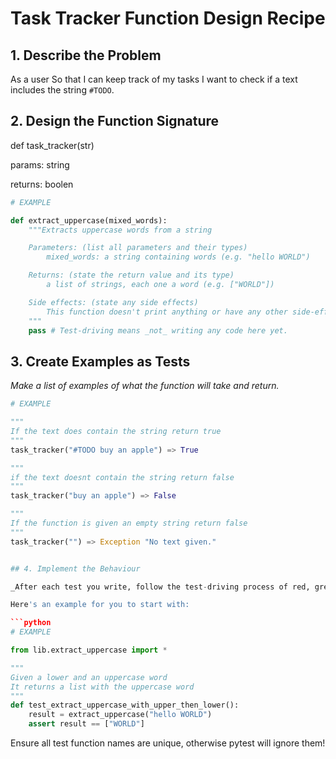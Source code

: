 # Task Tracker Function Design Recipe

## 1. Describe the Problem

As a user
So that I can keep track of my tasks
I want to check if a text includes the string `#TODO`.


## 2. Design the Function Signature

def task_tracker(str)

params: string 

returns: boolen 



```python
# EXAMPLE

def extract_uppercase(mixed_words):
    """Extracts uppercase words from a string

    Parameters: (list all parameters and their types)
        mixed_words: a string containing words (e.g. "hello WORLD")

    Returns: (state the return value and its type)
        a list of strings, each one a word (e.g. ["WORLD"])

    Side effects: (state any side effects)
        This function doesn't print anything or have any other side-effects
    """
    pass # Test-driving means _not_ writing any code here yet.
```

## 3. Create Examples as Tests

_Make a list of examples of what the function will take and return._

```python
# EXAMPLE

"""
If the text does contain the string return true
"""
task_tracker("#TODO buy an apple") => True

"""
if the text doesnt contain the string return false
"""
task_tracker("buy an apple") => False

"""
If the function is given an empty string return false
"""
task_tracker("") => Exception "No text given."


## 4. Implement the Behaviour

_After each test you write, follow the test-driving process of red, green, refactor to implement the behaviour._

Here's an example for you to start with:

```python
# EXAMPLE

from lib.extract_uppercase import *

"""
Given a lower and an uppercase word
It returns a list with the uppercase word
"""
def test_extract_uppercase_with_upper_then_lower():
    result = extract_uppercase("hello WORLD")
    assert result == ["WORLD"]
```

Ensure all test function names are unique, otherwise pytest will ignore them!
